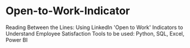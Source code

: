 # Open-to-Work-Indicator
Reading Between the Lines: Using LinkedIn 'Open to Work' Indicators to Understand Employee Satisfaction
Tools to be used: Python, SQL, Excel, Power BI
